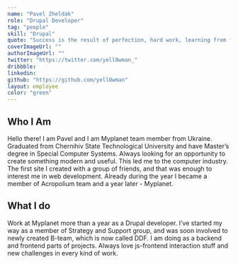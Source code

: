 ```yaml
---
name: "Pavel Zheldak"
role: "Drupal Developer"
tag: "people"
skill: "Drupal"
quote: "Success is the result of perfection, hard work, learning from failure, loyalty, and persistence."
coverImageUrl: ""
authorImageUrl: ""
twitter: "https://twitter.com/yell0wman_"
dribbble:
linkedin:
github: "https://github.com/yell0wman"
layout: employee
color: "green"
---
```


## Who I Am

Hello there! I am Pavel and I am Myplanet team member from Ukraine. Graduated from Chernihiv State Technological University and have Master’s degree in Special Computer Systems. Always looking for an opportunity to create something modern and useful. This led me to the computer industry. The first site I created with a group of friends, and that was enough to interest me in web development. Already during the year I became a member of Aсropolium team and a year later - Myplanet.

## What I do

Work at Myplanet more than a year as a Drupal developer. I’ve started my way as a member of Strategy and Support group, and was soon involved to newly created B-team, which is now called DDF. I am doing as a backend and frontend parts of projects. Always love js-frontend interaction stuff and new challenges in every kind of work.
